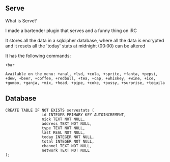 ## Serve

What is Serve?

I made a bartender plugin that serves and a funny thing on iRC

It stores all the data in a sqlcipher database, where all the data is encrypted
and it resets all the 'today' stats at midnight (00:00) can be altered 

It has the following commands:

`+bar`

`Available on the menu: +anal, +lsd, +cola, +sprite, +fanta, +pepsi, +dew, +beer, +coffee, +redbull, +tea, +cap, +whiskey, +wine, +ice, +gumbo, +ganja, +mix, +head, +pipe, +coke, +pussy, +surprise, +tequila`


## Database
```
CREATE TABLE IF NOT EXISTS servestats (
                id INTEGER PRIMARY KEY AUTOINCREMENT,
                nick TEXT NOT NULL,
                address TEXT NOT NULL,
                type TEXT NOT NULL,
                last REAL NOT NULL,
                today INTEGER NOT NULL,
                total INTEGER NOT NULL,
                channel TEXT NOT NULL,
                network TEXT NOT NULL
);                
```
